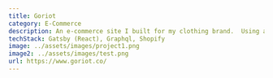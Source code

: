 ```yaml
---
title: Goriot
category: E-Commerce
description: An e-commerce site I built for my clothing brand.  Using a Jamstack approach, I was able to achieve a light and snappy application.  Shopify integration allows it to handle all my product backend.
techStack: Gatsby (React), Graphql, Shopify
image: ../assets/images/project1.png
image2: ../assets/images/test.png
url: https://www.goriot.co/
---
```


